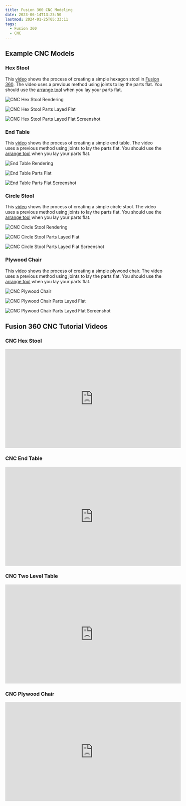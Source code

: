 ```yaml
---
title: Fusion 360 CNC Modeling
date: 2023-06-14T13:25:50
lastmod: 2024-01-25T05:33:11
tags:
  - Fusion 360
  - CNC
---
```


## Example CNC Models

### Hex Stool

This [video](https://youtu.be/9utpuieg5lI) shows the process of creating a simple hexagon stool in [Fusion 360](fusion-360.md). The video uses a previous method using joints to lay the parts flat. You should use the [arrange tool](https://youtu.be/GzknioA34F8) when you lay your parts flat.

<div class="gallery-grid">

![CNC Hex Stool Rendering](attachments/2021-hex-stool-rendering.jpg)

![CNC Hex Stool Parts Layed Flat](attachments/2021-hex-stool-rendering-parts-flat.jpg)

![CNC Hex Stool Parts Layed Flat Screenshot](attachments/2021-hex-stool-screenshot-parts-flat.png)

</div>

### End Table

This [video](https://youtu.be/GzknioA34F8) shows the process of creating a simple end table. The video uses a previous method using joints to lay the parts flat. You should use the [arrange tool](https://youtu.be/GzknioA34F8) when you lay your parts flat.

<div class="gallery-grid">

![End Table Rendering](attachments/2021-end-table-rendering.jpg)

![End Table Parts Flat](attachments/2021-end-table-rendering-parts-flat.jpg)

![End Table Parts Flat Screenshot](attachments/2021-end-table-screenshot-parts-flat.png)

</div>

### Circle Stool

This [video](https://youtu.be/I6FEMdtcrpI) shows the process of creating a simple circle stool. The video uses a previous method using joints to lay the parts flat. You should use the [arrange tool](https://youtu.be/GzknioA34F8) when you lay your parts flat.

<div class="gallery-grid">

![CNC Circle Stool Rendering](attachments/2021-circle-stool-rendering.jpg)

![CNC Circle Stool Parts Layed Flat](attachments/2021-circle-stool-rendering-parts-flat.jpg)

![CNC Circle Stool Parts Layed Flat Screenshot](attachments/2021-circle-stool-screenshot-of-parts-flat.png)

</div>

### Plywood Chair

This [video](https://youtu.be/GqXQ8TdzYRE) shows the process of creating a simple plywood chair. The video uses a previous method using joints to lay the parts flat. You should use the [arrange tool](https://youtu.be/GzknioA34F8) when you lay your parts flat.

<div class="gallery-grid">

![CNC Plywood Chair](attachments/2021-cnc-chair-rendering.png)

![CNC Plywood Chair Parts Layed Flat](attachments/2021-cnc-chair-rendering-parts-flat.jpg)

![CNC Plywood Chair Parts Layed Flat Screenshot](attachments/2021-cnc-chair-screenshot-parts-flat.png)

</div>

## Fusion 360 CNC Tutorial Videos

<div class="video-grid">

<div class="video-card">

### CNC Hex Stool

<div class="iframe-16-9-container" ><iframe class="youTubeIframe" src="https://www.youtube.com/embed/9utpuieg5lI?rel=0" width="560" height="315" frameborder="0" allowfullscreen="allowfullscreen"></iframe>
</div>
</div>

<div class="video-card">

### CNC End Table

<div class="iframe-16-9-container" ><iframe class="youTubeIframe" src="https://www.youtube.com/embed/GzknioA34F8?rel=0" width="560" height="315" frameborder="0" allowfullscreen="allowfullscreen"></iframe>
</div>
</div>

<div class="video-card">

### CNC Two Level Table

<div class="iframe-16-9-container" ><iframe class="youTubeIframe" src="https://www.youtube.com/embed/I6FEMdtcrpI?rel=0" width="560" height="315" frameborder="0" allowfullscreen="allowfullscreen"></iframe>
</div>
</div>

<div class="video-card">

### CNC Plywood Chair

<div class="iframe-16-9-container" ><iframe class="youTubeIframe" src="https://www.youtube.com/embed/GqXQ8TdzYRE?rel=0" width="560" height="315" frameborder="0" allowfullscreen="allowfullscreen"></iframe>
</div>
</div>

</div>
